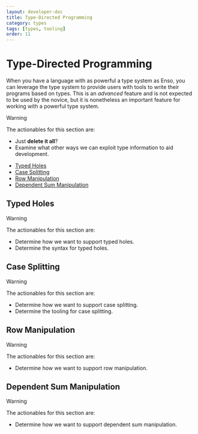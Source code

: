 ```yaml
---
layout: developer-doc
title: Type-Directed Programming
category: types
tags: [types, tooling]
order: 11
---
```


# Type-Directed Programming

When you have a language with as powerful a type system as Enso, you can
leverage the type system to provide users with tools to write their programs
based on types. This is an _advanced_ feature and is not expected to be used by
the novice, but it is nonetheless an important feature for working with a
powerful type system.

> [!WARNING]
> The actionables for this section are:
>
> - Just **delete it all**?
> - Examine what other ways we can exploit type information to aid development.

<!-- MarkdownTOC levels="2,3" autolink="true" -->

- [Typed Holes](#typed-holes)
- [Case Splitting](#case-splitting)
- [Row Manipulation](#row-manipulation)
- [Dependent Sum Manipulation](#dependent-sum-manipulation)

<!-- /MarkdownTOC -->

## Typed Holes

> [!WARNING]
> The actionables for this section are:
>
> - Determine how we want to support typed holes.
> - Determine the syntax for typed holes.

## Case Splitting

> [!WARNING]
> The actionables for this section are:
>
> - Determine how we want to support case splitting.
> - Determine the tooling for case splitting.

## Row Manipulation

> [!WARNING]
> The actionables for this section are:
>
> - Determine how we want to support row manipulation.

## Dependent Sum Manipulation

> [!WARNING]
> The actionables for this section are:
>
> - Determine how we want to support dependent sum manipulation.
